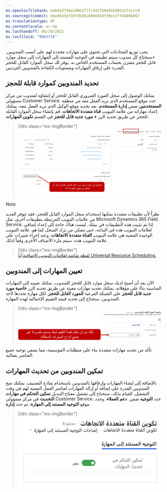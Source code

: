 ```yaml
---
ms.openlocfilehash: ea8d1d736a1d0b2f7fc342759e01b9823271ccc0
ms.sourcegitcommit: ebad633ef39fdb38c600e65df39ec2f74e09b867
ms.translationtype: HT
ms.contentlocale: ar-SA
ms.lasthandoff: 06/29/2022
ms.locfileid: "9063716"
---
```

يجب توزيع المحادثات التي تحتوي على مهارات محددة لهم على أنسب المندوبين. =سيحتاج كل مندوب سيتم تطبيقه في التوجيه المستند إلى المهارات إلى سجل موارد قابل للحجز مقترن بحساب المستخدم الخاص به. يوفر لك سجل الموارد القابل للحجز القدرة على إرفاق المهارات ومستويات الكفاءة بالمندوبين الفرديين. 

## <a name="define-agents-as-bookable-resources"></a>تحديد المندوبين كموارد قابلة للحجز

يمكنك الوصول إلى سجل المورد الضروري القابل للحجز أو إنشاؤه لمندوب من مركز مسؤولي Customer Service. حدد موقع المستخدم الذي تريد العمل معه من منطقة **المستخدمين** ضمن **إدارة المستخدم**. بعد تحديد موقع الوكيل الذي تريد العمل معه، يمكنك إعداد مهاراته من علامة التبويب **قناة متعددة الاتجاهات**. قم بإنشاء سجل الموارد القابلة للحجز عن طريق تحديد الزر **+ مورد جديد قابل للحجز** في القسم **تكوين المهارات**.

> [!div class="mx-imgBorder"]
> [![لقطة شاشة للزر "إضافة مورد جديد قابل للحجز" في قسم تكوين المهارات.](../media/assign-skills-agent.png)](../media/assign-skills-agent.png#lightbox)

> [!NOTE]
> نظراً لأن تطبيقات متعددة يمكنها استخدام سجل الموارد القابل للحجز، فقد تتوفر العديد من علامات التبويب المرتبطة بتطبيقات أخرى، مثل Microsoft Dynamics 365 Field Service، إذا تم تثبيت هذه التطبيقات في بيئتك. ليست هناك حاجة إلى إعداد إضافي لعلامات التبويب هذه في البداية، حتى تتمكن من ترك السجل كما هو. علامة التبويب الوحيدة المعنية هي علامة التبويب **القناة متعددة الاتجاهات**. وعند إجراء تغييرات علي علامة التبويب هذه، سيتم ملء الأصناف الأخرى وفقاً لذلك.

> [!div class="mx-imgBorder"]
> [![لقطة شاشة لعلامات التبويب الإضافية Universal Resource Scheduling.](../media/universal-resource-scheduling.png)](../media/universal-resource-scheduling.png#lightbox)

## <a name="assign-skills-to-agents"></a>تعيين المهارات إلى المندوبين

الآن بعد أن أصبح لديك سجل موارد قابل للحجز للمندوب، يمكنك تعيينه إلى المهارات المناسبة بناءً على مؤهلاته. يمكنك تحديد مهارات معينة عن طريق تحديد الزر **خاصية مورد جديد قابل للحجز** على الشبكة الفرعية **للمورد القابل للحجز**. لكل مهارة تحددها لأحد المندوبين، ستحتاج إلى تحديد قيمة التقييم الإجمالية لهذه المهارة.

> [!div class="mx-imgBorder"]
> [![لقطة شاشة تعرض مجموعة قيمة التصنيف.](../media/assign-proficiency.png)](../media/assign-proficiency.png#lightbox)

تأكد من تحديد مهارات متعددة بناء على متطلبات المؤسسة، مما يضمن توجيه جميع العناصر بفعالية.

## <a name="enable-agents-to-update-skills"></a>تمكين المندوبين من تحديث المهارات

بالإضافة إلى إنشاء المهارات وإرفاقها بالمندوبين باستخدام نماذج التصنيف، يمكنك منح المندوبين القدرة على إضافة أو إزالة المهارات لعناصر العمل المعينة لهم في وقت التشغيل. للقيام بذلك، ستحتاج إلى تشغيل مفتاح التبديل **تمكين التحكم في مهارات التحديث** في مركز مسؤولي Customer Service. حدد **التوجيه** ضمن  **دعم العملاء**، وحدد موقع **التوجيه المستند إلى المهارة**، ثم حدد **إدارة**.

> [!div class="mx-imgBorder"]
> [![لقطة شاشة لمفتاح التبديل تمكين التحكم في مهارات التحديث قيد التشغيل.](../media/enable-update-skill.png)](../media/enable-update-skill.png#lightbox)
